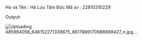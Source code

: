 Họ và Tên : Hà Lưu Tâm Đức
Mã sv : 22810310229

Output:




![Uploading 485984056_646152271339875_6617889170988689427_n.jpg…]()



